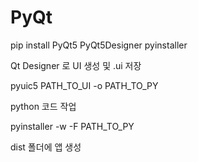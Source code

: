 # PyQt

pip install PyQt5 PyQt5Designer pyinstaller

Qt Designer 로 UI 생성 및 .ui 저장

pyuic5 PATH_TO_UI -o PATH_TO_PY

python 코드 작업

pyinstaller -w -F PATH_TO_PY

dist 폴더에 앱 생성
